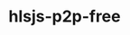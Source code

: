 # hlsjs-p2p-free


<link rel="stylesheet" type="text/css" href="node_modules/dplayer/dist/DPlayer.min.css" />
<script src="https://cdn.jsdelivr.net/npm/jquery@3.6.0/dist/jquery.min.js" type="text/javascript"></script>
<script src="node_modules/dplayer/dist/DPlayer.min.js" type="text/javascript"></script>
<div id="dplayer" style="width:500px;height:300px;"></div>